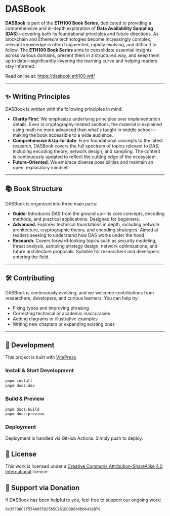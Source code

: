 # DASBook

**DASBook** is part of the **ETH100 Book Series**, dedicated to providing a comprehensive and in-depth exploration of **Data Availability Sampling (DAS)**—covering both its foundational principles and future directions. As blockchain and Ethereum technologies become increasingly complex, relevant knowledge is often fragmented, rapidly evolving, and difficult to follow. The **ETH100 Book Series** aims to consolidate essential insights across various domains, present them in a structured way, and keep them up to date—significantly lowering the learning curve and helping readers stay informed.

Read online at: https://dasbook.eth100.wtf/

---

## ✨ Writing Principles

DASBook is written with the following principles in mind:

- **Clarity First**: We emphasize underlying principles over implementation details. Even in cryptography-related sections, the material is explained using math no more advanced than what's taught in middle school—making the book accessible to a wide audience.
- **Comprehensive & Up-to-date**: From foundational concepts to the latest research, DASBook covers the full spectrum of topics relevant to DAS, including encoding theory, network design, and sampling. The content is continuously updated to reflect the cutting edge of the ecosystem.
- **Future-Oriented**: We embrace diverse possibilities and maintain an open, exploratory mindset.

---

## 📚 Book Structure

DASBook is organized into three main parts:

- **Guide**: Introduces DAS from the ground up—its core concepts, encoding methods, and practical applications. Designed for beginners.
- **Advanced**: Explores technical foundations in depth, including network architecture, cryptographic theory, and encoding strategies. Aimed at readers seeking to understand how DAS works under the hood.
- **Research**: Covers forward-looking topics such as security modeling, threat analysis, sampling strategy design, network optimizations, and future architecture proposals. Suitable for researchers and developers entering the field.

---

## 🛠️ Contributing

DASBook is continuously evolving, and we welcome contributions from researchers, developers, and curious learners. You can help by:

- Fixing typos and improving phrasing
- Correcting technical or academic inaccuracies
- Adding diagrams or illustrative examples
- Writing new chapters or expanding existing ones

---

## 🔄 Development

This project is built with [VitePress](https://vitepress.dev/).

### Install & Start Development

```bash
pnpm install
pnpm docs:dev
```

### Build & Preview

```bash
pnpm docs:build
pnpm docs:preview
```

### Deployment

Deployment is handled via GitHub Actions. Simply push to deploy.

## 📄 License

This work is licensed under a [Creative Commons Attribution-ShareAlike 4.0 International](https://creativecommons.org/licenses/by-sa/4.0/) licence.

## 💖 Support via Donation

If DASBook has been helpful to you, feel free to support our ongoing work:

`0x35F96C7f554A855025b5C261BD2D8b6Db6418B79`